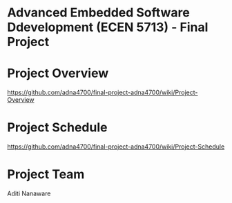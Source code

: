 # Advanced Embedded Software Ddevelopment (ECEN 5713) - Final Project

# Project Overview
https://github.com/adna4700/final-project-adna4700/wiki/Project-Overview


# Project Schedule
https://github.com/adna4700/final-project-adna4700/wiki/Project-Schedule


# Project Team
Aditi Nanaware